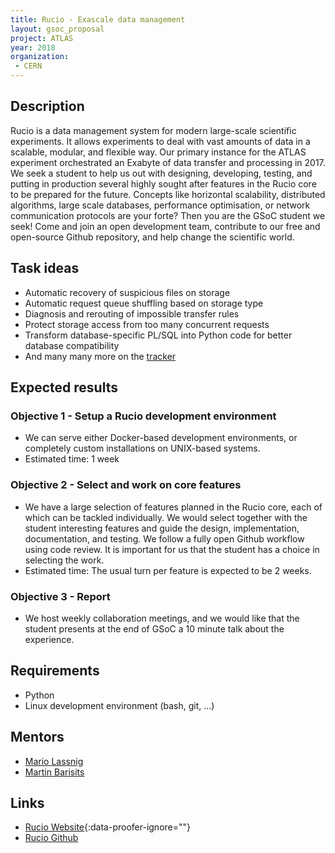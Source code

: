 ```yaml
---
title: Rucio - Exascale data management
layout: gsoc_proposal
project: ATLAS
year: 2018
organization:
 - CERN
---
```


## Description

Rucio is a data management system for modern large-scale scientific experiments. It allows experiments to deal with vast amounts of data in a scalable, modular, and flexible way. Our primary instance for the ATLAS experiment orchestrated an Exabyte of data transfer and processing in 2017. We seek a student to help us out with designing, developing, testing, and putting in production several highly sought after features in the Rucio core to be prepared for the future. Concepts like horizontal scalability, distributed algorithms, large scale databases, performance optimisation, or network communication protocols are your forte? Then you are the GSoC student we seek! Come and join an open development team, contribute to our free and open-source Github repository, and help change the scientific world.

## Task ideas

- Automatic recovery of suspicious files on storage
- Automatic request queue shuffling based on storage type
- Diagnosis and rerouting of impossible transfer rules
- Protect storage access from too many concurrent requests
- Transform database-specific PL/SQL into Python code for better database compatibility
- And many many more on the [tracker](https://github.com/rucio/rucio/issues)

## Expected results

### Objective 1 - Setup a Rucio development environment

- We can serve either Docker-based development environments, or completely custom installations on UNIX-based systems.
- Estimated time: 1 week

### Objective 2 - Select and work on core features

- We have a large selection of features planned in the Rucio core, each of which can be tackled individually. We would select together with the student interesting features and guide the design, implementation, documentation, and testing. We follow a fully open Github workflow using code review. It is important for us that the student has a choice in selecting the work.
- Estimated time: The usual turn per feature is expected to be 2 weeks.

### Objective 3 - Report

- We host weekly collaboration meetings, and we would like that the student presents at the end of GSoC a 10 minute talk about the experience.

## Requirements

- Python
- Linux development environment (bash, git, ...)

## Mentors

- [Mario Lassnig](mailto:Mario.Lassnig@cern.ch)
- [Martin Barisits](mailto:Martin.Barisits@cern.ch)

## Links

- [Rucio Website](https://rucio.cern.ch){:data-proofer-ignore=""}
- [Rucio Github](https://github.com/rucio/rucio)
